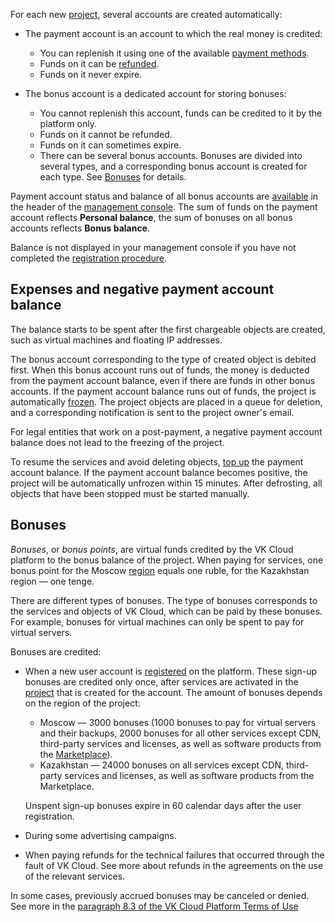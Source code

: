 For each new [project](/en/tools-for-using-services/account/concepts/projects), several accounts are created automatically:

- The payment account is an account to which the real money is credited:

  - You can replenish it using one of the available [payment methods](../payment-methods).
  - Funds on it can be [refunded](../../service-management/refund).
  - Funds on it never expire.

- The bonus account is a dedicated account for storing bonuses:

  - You cannot replenish this account, funds can be credited to it by the platform only.
  - Funds on it cannot be refunded.
  - Funds on it can sometimes expire.
  - There can be several bonus accounts. Bonuses are divided into several types, and a corresponding bonus account is created for each type. See [Bonuses](#bonuses) for details.

Payment account status and balance of all bonus accounts are [available](../../service-management/payment) in the header of the [management console](https://msk.cloud.vk.com/app/). The sum of funds on the payment account reflects **Personal balance**, the sum of bonuses on all bonus accounts reflects **Bonus balance**.

<info>

Balance is not displayed in your management console if you have not completed the [registration procedure](/en/intro/start/account-registration/).

</info>

## Expenses and negative payment account balance

The balance starts to be spent after the first chargeable objects are created, such as virtual machines and floating IP addresses.

The bonus account corresponding to the type of created object is debited first. When this bonus account runs out of funds, the money is deducted from the payment account balance, even if there are funds in other bonus accounts. If the payment account balance runs out of funds, the project is automatically [frozen](/en/tools-for-using-services/account/concepts/projects#automatic_freezing_of_the_project). The project objects are placed in a queue for deletion, and a corresponding notification is sent to the project owner's email.

<info>

For legal entities that work on a post-payment, a negative payment account balance does not lead to the freezing of the project.

</info>

To resume the services and avoid deleting objects, [top up](../../service-management/payment#making_a_payment) the payment account balance. If the payment account balance becomes positive, the project will be automatically unfrozen within 15 minutes. After defrosting, all objects that have been stopped must be started manually.

## Bonuses

*Bonuses*, or *bonus points*, are virtual funds credited by the VK Cloud platform to the bonus balance of the project. When paying for services, one bonus point for the Moscow [region](/en/tools-for-using-services/account/concepts/regions) equals one ruble, for the Kazakhstan region — one tenge.

There are different types of bonuses. The type of bonuses corresponds to the services and objects of VK Cloud, which can be paid by these bonuses. For example, bonuses for virtual machines can only be spent to pay for virtual servers.

Bonuses are credited:

- When a new user account is [registered](/en/intro/start/account-registration) on the platform. These sign-up bonuses are credited only once, after services are activated in the [project](/en/tools-for-using-services/account/concepts/projects) that is created for the account. The amount of bonuses depends on the region of the project:

  - Moscow — 3000 bonuses (1000 bonuses to pay for virtual servers and their backups, 2000 bonuses for all other services except CDN, third-party services and licenses, as well as software products from the [Marketplace](https://msk.cloud.vk.com/app/services/marketplace)).
  - Kazakhstan — 24000 bonuses on all services except CDN, third-party services and licenses, as well as software products from the Marketplace.

  <err>

  Unspent sign-up bonuses expire in 60 calendar days after the user registration.

  </err>

- During some advertising campaigns.
- When paying refunds for the technical failures that occurred through the fault of VK Cloud. See more about refunds in the agreements on the use of the relevant services.

<warn>

In some cases, previously accrued bonuses may be canceled or denied. See more in the [paragraph 8.3 of the VK Cloud Platform Terms of Use](/en/intro/start/legal)

</warn>
